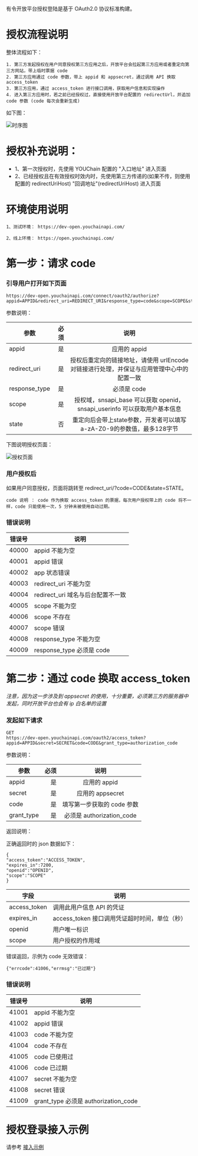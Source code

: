 
有令开放平台授权登陆是基于 OAuth2.0 协议标准构建。

# 授权流程说明

整体流程如下：

```
1. 第三方发起授权在用户同意授权第三方应用之后，开放平台会拉起第三方应用或者重定向第三方网站，带上临时票据 code
2. 第三方应用通过 code 参数，带上 appid 和 appsecret，通过调用 API 换取 access_token
3. 第三方应用，通过 access_token 进行接口调用，获取用户信息和实现操作
4. 进入第三方应用时，若之前已经授权过，直接使用开放平台配置的 redirectUrl，并追加 code 参数 (code 每次会重新生成)
```

如下图：

![时序图](arts/oauth20-sequence.png)

# 授权补充说明：

- 1、第一次授权时，先使用 YOUChain 配置的 "入口地址" 进入页面  
- 2、已经授权且在有效授权时效内时，先使用第三方传递的(如果不传，则使用配置的 redirectUriHost) "回调地址"(redirectUriHost) 进入页面

# 环境使用说明
```text
1、测试环境： https://dev-open.youchainapi.com/

2、线上环境： https://open.youchainapi.com/
```

# 第一步：请求 code

### 引导用户打开如下页面

```
https://dev-open.youchainapi.com/connect/oauth2/authorize?appid=APPID&redirect_uri=REDIRECT_URI&response_type=code&scope=SCOPE&state=STATE
```

参数说明：

| 参数        | 必须    |  说明  |
| --------   | -----:   | :----: |
| appid        | 是      |   应用的 appid    |
| redirect_uri        | 是     |   授权后重定向的链接地址，请使用 urlEncode 对链接进行处理，并保证与应用管理中心中的配置一致    |
| response_type        | 是     |   必须是 code     |
|scope|是|授权域，snsapi_base 可以获取 openid，snsapi_userinfo 可以获取用户基本信息|
|state|否|重定向后会带上state参数，开发者可以填写a-zA-Z0-9的参数值，最多128字节|

下图说明授权页面：

![授权页面](arts/user-authorize.png)

### 用户授权后

如果用户同意授权，页面将跳转至 redirect_uri/?code=CODE&state=STATE。

```
code 说明 ： code 作为换取 access_token 的票据，每次用户授权带上的 code 将不一样，code 只能使用一次，5 分钟未被使用自动过期。
```

### 错误说明

|错误号|说明|
| --- | --- |
|40000|appid 不能为空|
|40001|appid 错误|
|40002|app 状态错误|
|40003|redirect_uri 不能为空|
|40004|redirect_uri 域名与后台配置不一致|
|40005|scope 不能为空|
|40006|scope 不存在|
|40007|scope 错误|
|40008|response_type 不能为空|
|40009|response_type 必须是 code|

# 第二步：通过 code 换取 access_token

*注意，因为这一步涉及到 appsecret 的使用，十分重要，必须第三方的服务器中发起，同时开放平台也会有 ip 白名单的设置*

### 发起如下请求

```
GET
https://dev-open.youchainapi.com/oauth2/access_token?appid=APPID&secret=SECRET&code=CODE&grant_type=authorization_code
```

参数说明：

| 参数        | 必须    |  说明  |
| --------   | -----:   | :----: |
| appid        | 是      |   应用的 appid    |
| secret        | 是     |   应用的 appsecret    |
| code         |是    |填写第一步获取的 code 参数|
| grant_type        | 是     |   必须是 authorization_code     |

返回说明：

正确返回时的 json 数据如下：

```
{
"access_token":"ACCESS_TOKEN",
"expires_in":7200,
"openid":"OPENID",
"scope":"SCOPE"
}
```

|字段|说明|
| --- | --- |
|access_token|调用此用户信息 API 的凭证|
|expires_in|access_token 接口调用凭证超时时间，单位（秒）|
|openid|用户唯一标识|
|scope	|用户授权的作用域|

错误返回，示例为 code 无效错误：

```
{"errcode":41006,"errmsg":"已过期"}
```

### 错误说明

|错误号|说明|
| --- | --- |
|41001|appid 不能为空|
|41002|appid 错误|
|41003|code 不能为空|
|41004|code 不存在|
|41005|code 已使用过|
|41006|code 已过期|
|41007|secret 不能为空|
|41008|secret 错误|
|41009|grant_type 必须是 authorization_code|

# 授权登录接入示例

请参考 [接入示例](auth-simple.md)